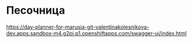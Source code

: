 # Песочница
https://day-planner-for-marusia-git-valentinakolesnikova-dev.apps.sandbox-m4.g2pi.p1.openshiftapps.com/swagger-ui/index.html

